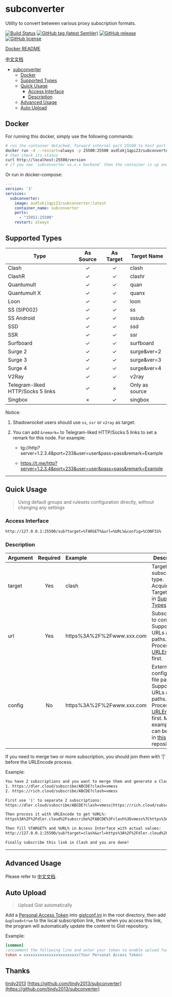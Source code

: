 # subconverter

Utility to convert between various proxy subscription formats.

[![Build Status](https://github.com/asdlokj1qpi23/subconverter/actions/workflows/build.yml/badge.svg)](https://github.com/asdlokj1qpi23/subconverter/actions)
[![GitHub tag (latest SemVer)](https://img.shields.io/github/tag/asdlokj1qpi23/subconverter.svg)](https://github.com/asdlokj1qpi23/subconverter/tags)
[![GitHub release](https://img.shields.io/github/release/asdlokj1qpi23/subconverter.svg)](https://github.com/asdlokj1qpi23/subconverter/releases)
[![GitHub license](https://img.shields.io/github/license/asdlokj1qpi23/subconverter.svg)](https://github.com/tindy2013/subconverter/blob/master/LICENSE)

[Docker README](https://github.com/asdlokj1qpi23/subconverter/blob/master/README-docker.md)

[中文文档](https://github.com/asdlokj1qpi23/subconverter/blob/master/README-cn.md)

- [subconverter](#subconverter)
  - [Docker](#docker)
  - [Supported Types](#supported-types)
  - [Quick Usage](#quick-usage)
    - [Access Interface](#access-interface)
    - [Description](#description)
  - [Advanced Usage](#advanced-usage)
  - [Auto Upload](#auto-upload)
  
## Docker

For running this docker, simply use the following commands:
```bash
# run the container detached, forward internal port 25500 to host port 25500
docker run -d --restart=always -p 25500:25500 asdlokj1qpi23/subconverter:latest
# then check its status
curl http://localhost:25500/version
# if you see `subconverter vx.x.x backend` then the container is up and running
```
Or run in docker-compose:
```yaml
---
version: '3'
services:
  subconverter:
    image: asdlokj1qpi23/subconverter:latest
    container_name: subconverter
    ports:
      - "15051:25500"
    restart: always
```
## Supported Types

| Type                              | As Source | As Target    | Target Name    |
|-----------------------------------|:---------:| :----------: |----------------|
| Clash                             |     ✓     |      ✓       | clash          |
| ClashR                            |     ✓     |      ✓       | clashr         |
| Quantumult                        |     ✓     |      ✓       | quan           |
| Quantumult X                      |     ✓     |      ✓       | quanx          |
| Loon                              |     ✓     |      ✓       | loon           |
| SS (SIP002)                       |     ✓     |      ✓       | ss             |
| SS Android                        |     ✓     |      ✓       | sssub          |
| SSD                               |     ✓     |      ✓       | ssd            |
| SSR                               |     ✓     |      ✓       | ssr            |
| Surfboard                         |     ✓     |      ✓       | surfboard      |
| Surge 2                           |     ✓     |      ✓       | surge&ver=2    |
| Surge 3                           |     ✓     |      ✓       | surge&ver=3    |
| Surge 4                           |     ✓     |      ✓       | surge&ver=4    |
| V2Ray                             |     ✓     |      ✓       | v2ray          |
| Telegram-liked HTTP/Socks 5 links |     ✓     |      ×       | Only as source |
| Singbox                           |     ×      |      ✓       | singbox        |

Notice:

1. Shadowrocket users should use `ss`, `ssr` or `v2ray` as target.

2. You can add `&remark=` to Telegram-liked HTTP/Socks 5 links to set a remark for this node. For example:

   - tg://http?server=1.2.3.4&port=233&user=user&pass=pass&remark=Example

   - https://t.me/http?server=1.2.3.4&port=233&user=user&pass=pass&remark=Example


---

## Quick Usage

> Using default groups and rulesets configuration directly, without changing any settings

### Access Interface

```txt
http://127.0.0.1:25500/sub?target=%TARGET%&url=%URL%&config=%CONFIG%
```

### Description

| Argument | Required | Example | Description |
| -------- | :------: | :------ | ----------- |
| target   | Yes      | clash   | Target subscription type. Acquire from Target Name in [Supported Types](#supported-types). |
| url      | Yes      | https%3A%2F%2Fwww.xxx.com | Subscription to convert. Supports URLs and file paths. Process with [URLEncode](https://www.urlencoder.org/) first. |
| config   | No       | https%3A%2F%2Fwww.xxx.com | External configuration file path. Supports URLs and file paths. Process with [URLEncode](https://www.urlencoder.org/) first. More examples can be found in [this](https://github.com/lzdnico/subconverteriniexample) repository. |

If you need to merge two or more subscription, you should join them with '|' before the URLEncode process.

Example:

```txt
You have 2 subscriptions and you want to merge them and generate a Clash subscription:
1. https://dler.cloud/subscribe/ABCDE?clash=vmess
2. https://rich.cloud/subscribe/ABCDE?clash=vmess

First use '|' to separate 2 subscriptions:
https://dler.cloud/subscribe/ABCDE?clash=vmess|https://rich.cloud/subscribe/ABCDE?clash=vmess

Then process it with URLEncode to get %URL%:
https%3A%2F%2Fdler.cloud%2Fsubscribe%2FABCDE%3Fclash%3Dvmess%7Chttps%3A%2F%2Frich.cloud%2Fsubscribe%2FABCDE%3Fclash%3Dvmess

Then fill %TARGET% and %URL% in Access Interface with actual values:
http://127.0.0.1:25500/sub?target=clash&url=https%3A%2F%2Fdler.cloud%2Fsubscribe%2FABCDE%3Fclash%3Dvmess%7Chttps%3A%2F%2Frich.cloud%2Fsubscribe%2FABCDE%3Fclash%3Dvmess

Finally subscribe this link in Clash and you are done!
```

---

## Advanced Usage

Please refer to [中文文档](https://github.com/asdlokj1qpi23/subconverter/blob/master/README-cn.md#%E8%BF%9B%E9%98%B6%E7%94%A8%E6%B3%95).

## Auto Upload

> Upload Gist automatically

Add a [Personal Access Token](https://github.com/settings/tokens/new) into [gistconf.ini](./gistconf.ini) in the root directory, then add `&upload=true` to the local subscription link, then when you access this link, the program will automatically update the content to Gist repository.

Example:

```ini
[common]
;uncomment the following line and enter your token to enable upload function
token = xxxxxxxxxxxxxxxxxxxxxxxx(Your Personal Access Token)
```
## Thanks
[tindy2013](https://github.com/tindy2013)
[https://github.com/tindy2013/subconverter](https://github.com/tindy2013/subconverter)
